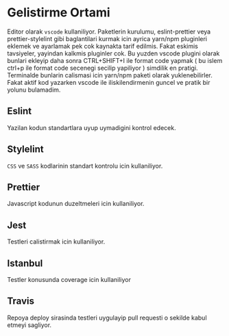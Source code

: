 # Gelistirme Ortami

Editor olarak `vscode` kullaniliyor. Paketlerin kurulumu, eslint-prettier veya prettier-stylelint gibi baglantilari kurmak icin ayrica yarn/npm pluginleri eklemek ve ayarlamak pek cok kaynakta tarif edilmis. Fakat eskimis tavsiyeler, yayindan kalkmis pluginler cok. Bu yuzden vscode plugini olarak bunlari ekleyip
daha sonra CTRL+SHIFT+I ile format code yapmak ( bu islem ctrl+p ile format code secenegi secilip yapiliyor ) 
simdilik en pratigi. Terminalde bunlarin calismasi icin yarn/npm paketi olarak yuklenebilirler. Fakat aktif kod yazarken vscode ile iliskilendirmenin guncel ve pratik bir yolunu bulamadim. 

## Eslint
Yazilan kodun standartlara uyup uymadigini kontrol edecek. 

## Stylelint
`CSS` ve `SASS` kodlarinin standart kontrolu icin kullaniliyor.

## Prettier
Javascript kodunun duzeltmeleri icin kullaniliyor.

## Jest
Testleri calistirmak icin kullaniliyor.

## Istanbul
Testler konusunda coverage icin kullaniliyor

## Travis 
Repoya deploy sirasinda testleri uygulayip pull requesti o sekilde kabul etmeyi sagliyor.


